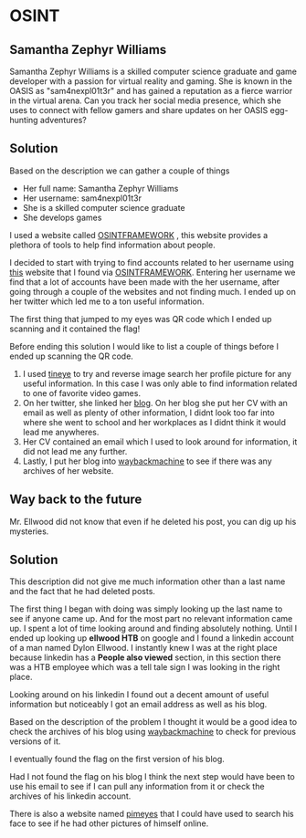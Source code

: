 # OSINT

## Samantha Zephyr Williams

Samantha Zephyr Williams is a skilled computer science graduate and game developer with a passion for virtual reality and gaming. She is known in the OASIS as "sam4nexpl01t3r" and has gained a reputation as a fierce warrior in the virtual arena. Can you track her social media presence, which she uses to connect with fellow gamers and share updates on her OASIS egg-hunting adventures?

## Solution

Based on the description we can gather a couple of things

- Her full name: Samantha Zephyr Williams
- Her username: sam4nexpl01t3r
- She is a skilled computer science graduate
- She develops games

I used a website called [OSINTFRAMEWORK](https://www.example.com) , this website provides a plethora of tools to help find information about people. 

I decided to start with trying to find accounts related to her username using [this](https://instantusername.com/#/) website that I found via [OSINTFRAMEWORK](https://www.example.com).
Entering her username we find that a lot of accounts have been made with the her username, after going through a couple of the websites and not finding much. I ended up on her twitter which led me to a ton useful information. 

The first thing that jumped to my eyes was QR code which I ended up scanning and it contained the flag!

Before ending this solution I would like to list a couple of things before I ended up scanning the QR code. 

1.  I used [tineye](https://tineye.com/) to try and reverse image search her profile picture for any useful information. In this case I was only able to find information related to one of favorite video games.
2. On her twitter, she linked her [blog](https://t.co/ywzLYML1F4). On her blog she put her CV with an email as well as plenty of other information, I didnt look too far into where she went to school and her workplaces as I didnt think it would lead me anywheres.
3. Her CV contained an email which I used to look around for information, it did not lead me any further.
4. Lastly, I put her blog into [waybackmachine](https://archive.org/web/) to see if there was any archives of her website. 


## Way back to the future 
Mr. Ellwood did not know that even if he deleted his post, you can dig up his mysteries.

## Solution
This description did not give me much information other than a last name and the fact that he had deleted posts. 

The first thing I began with doing was simply looking up the last name to see if anyone came up. And for the most part no relevant information came up. I spent a lot of time looking around and finding absolutely nothing.
Until I ended up looking up **ellwood HTB** on google and I found a linkedin account of a man named Dylon Ellwood. I instantly knew I was at the right place because linkedin has a **People also viewed** section, in this section there was a HTB employee which was a tell tale sign I was looking in the right place.

Looking around on his linkedin I found out a decent amount of useful information but noticeably I got an email address as well as his blog. 

Based on the description of the problem I thought it would be a good idea to check the archives of his blog using [waybackmachine](https://archive.org/web/) to check for previous versions of it.

I eventually found the flag on the first version of his blog. 

Had I not found the flag on his blog I think the next step would have been to use his email to see if I can pull any information from it or check the archives of his linkedin account.

There is also a website named [pimeyes](https://pimeyes.com/en) that I could have used to search his face to see if he had other pictures of himself online.



